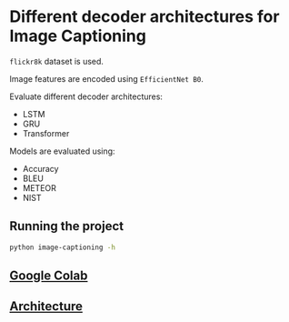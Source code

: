 # Different decoder architectures for Image Captioning

`flickr8k` dataset is used.

Image features are encoded using `EfficientNet B0`.

Evaluate different decoder architectures:
- LSTM
- GRU
- Transformer

Models are evaluated using:
- Accuracy
- BLEU
- METEOR
- NIST

## Running the project

```sh
python image-captioning -h
```

## [Google Colab](https://colab.research.google.com/drive/10heXiDwlLy9uRMlQPMsd7PUxYNUUB9Ev?usp=sharing)

## [Architecture](https://drive.google.com/file/d/1Wl3hvXnXS0GagnGu6qVH14_T99pWNUrS/view?usp=sharing)